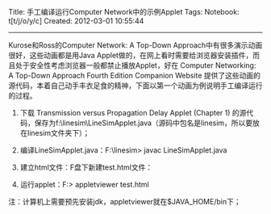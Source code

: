 Title: 手工编译运行Computer Network中的示例Applet
Tags: 
Notebook: t[t/j/o/y/c]
Created: 2012-03-01 10:55:44

------

Kurose和Ross的Computer Network: A Top-Down Approach中有很多演示动画很好，这些动画都是用Java Applet做的，在网上看时需要给浏览器安装插件，而且处于安全性考虑浏览器一般都禁止播放Applet，好在 Computer Networking: A Top-Down Approach Fourth Edition Companion Website 提供了这些动画的源代码，本着自己动手丰衣足食的精神，下面以第一个动画为例说明手工编译运行的过程。

1. 下载 Transmission versus Propagation Delay Applet (Chapter 1) 的源代码，保存为f:\linesim\LineSimApplet.java（源码中包名是linesim，所以要放在linesim文件夹下）；

2. 编译LineSimApplet.java：F:\linesim> javac LineSimApplet.java 

3. 建立html文件：F盘下新建test.html文件： <applet code="linesim.LineSimApplet.class" width=600 height=200></applet> 

4. 运行applet：F:\> appletviewer test.html 

 

注：计算机上需要预先安装jdk，appletviewer就在$JAVA_HOME/bin下；
